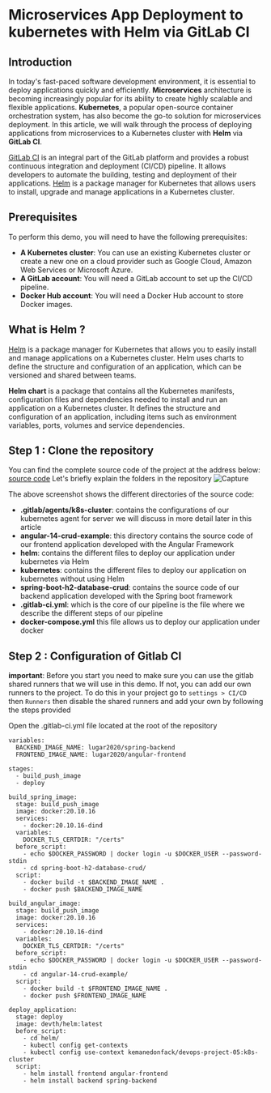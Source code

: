 # Microservices App Deployment to kubernetes with Helm via GitLab CI

## Introduction
In today's fast-paced software development environment, it is essential to deploy applications quickly and efficiently. **Microservices** architecture is becoming increasingly popular for its ability to create highly scalable and flexible applications. **Kubernetes**, a popular open-source container orchestration system, has also become the go-to solution for microservices deployment. In this article, we will walk through the process of deploying applications from microservices to a Kubernetes cluster with **Helm** via **GitLab CI**.

[GitLab CI](https://gitlab.com/) is an integral part of the GitLab platform and provides a robust continuous integration and deployment (CI/CD) pipeline. It allows developers to automate the building, testing and deployment of their applications. [Helm](https://helm.sh/) is a package manager for Kubernetes that allows users to install, upgrade and manage applications in a Kubernetes cluster.

## Prerequisites
To perform this demo, you will need to have the following prerequisites:
- **A Kubernetes cluster**: You can use an existing Kubernetes cluster or create a new one on a cloud provider such as Google Cloud, Amazon Web Services or Microsoft Azure.
- **A GitLab account**: You will need a GitLab account to set up the CI/CD pipeline.
- **Docker Hub account**: You will need a Docker Hub account to store Docker images.

## What is Helm ?
[Helm](https://helm.sh/) is a package manager for Kubernetes that allows you to easily install and manage applications on a Kubernetes cluster. Helm uses charts to define the structure and configuration of an application, which can be versioned and shared between teams.

**Helm chart** is a package that contains all the Kubernetes manifests, configuration files and dependencies needed to install and run an application on a Kubernetes cluster. It defines the structure and configuration of an application, including items such as environment variables, ports, volumes and service dependencies.

## Step 1 : Clone the repository
You can find the complete source code of the project at the address below: [source code](https://github.com/kemanedonfack/community/tree/master/kubernetes/microservice-deployment-kubernetes-gitlab-helm)
Let's  briefly explain the folders in the repository
![Capture](https://user-images.githubusercontent.com/70517765/226720738-84c6c466-43ab-40af-923e-ddf208bffc10.PNG)

The above screenshot shows the different directories of the source code: 
- **.gitlab/agents/k8s-cluster**: contains the configurations of our kubernetes agent for server we will discuss in more detail later in this article
- **angular-14-crud-example**: this directory contains the source code of our frontend application developed with the Angular Framework
- **helm**: contains the different files to deploy our application under kubernetes via Helm
- **kubernetes**: contains the different files to deploy our application on kubernetes without using Helm
- **spring-boot-h2-database-crud**: contains the source code of our backend application developed with the Spring boot framework
- **.gitlab-ci.yml**: which is the core of our pipeline is the file where we describe the different steps of our pipeline
- **docker-compose.yml** this file allows us to deploy our application under docker

## Step 2 : Configuration of Gitlab CI

**important**: Before you start you need to make sure you can use the gitlab shared runners that we will use in this demo. If not, you can add our own runners to the project. To do this in your project go to `settings > CI/CD` then `Runners` then disable the shared runners and add your own by following the steps provided

Open the .gitlab-ci.yml file located at the root of the repository
```
variables:
  BACKEND_IMAGE_NAME: lugar2020/spring-backend
  FRONTEND_IMAGE_NAME: lugar2020/angular-frontend

stages:
  - build_push_image
  - deploy

build_spring_image:
  stage: build_push_image
  image: docker:20.10.16
  services:
    - docker:20.10.16-dind
  variables:
    DOCKER_TLS_CERTDIR: "/certs"
  before_script:
    - echo $DOCKER_PASSWORD | docker login -u $DOCKER_USER --password-stdin
    - cd spring-boot-h2-database-crud/
  script: 
    - docker build -t $BACKEND_IMAGE_NAME .
    - docker push $BACKEND_IMAGE_NAME

build_angular_image:
  stage: build_push_image
  image: docker:20.10.16
  services:
    - docker:20.10.16-dind
  variables:
    DOCKER_TLS_CERTDIR: "/certs"
  before_script:
    - echo $DOCKER_PASSWORD | docker login -u $DOCKER_USER --password-stdin
    - cd angular-14-crud-example/
  script: 
    - docker build -t $FRONTEND_IMAGE_NAME .
    - docker push $FRONTEND_IMAGE_NAME

deploy_application:
  stage: deploy
  image: devth/helm:latest
  before_script:
    - cd helm/
    - kubectl config get-contexts
    - kubectl config use-context kemanedonfack/devops-project-05:k8s-cluster
  script: 
    - helm install frontend angular-frontend
    - helm install backend spring-backend
  
```


